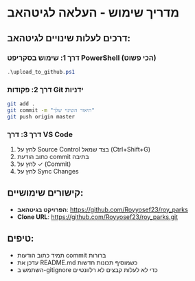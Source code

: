 # מדריך שימוש - העלאה לגיטהאב

## דרכים לעלות שינויים לגיטהאב:

### דרך 1: שימוש בסקריפט PowerShell (הכי פשוט)
```powershell
.\upload_to_github.ps1
```

### דרך 2: פקודות Git ידניות
```bash
git add .
git commit -m "תיאור השינוי שלך"
git push origin master
```

### דרך 3: דרך VS Code
1. לחץ על Source Control בצד שמאל (Ctrl+Shift+G)
2. כתוב הודעת commit בתיבה
3. לחץ על ✓ (Commit)
4. לחץ על Sync Changes

## קישורים שימושיים:
- **הפרויקט בגיטהאב**: https://github.com/Royyosef23/roy_parks
- **Clone URL**: https://github.com/Royyosef23/roy_parks.git

## טיפים:
- תמיד כתוב הודעות commit ברורות
- עדכן את README.md כשמוסיף תכונות חדשות
- השתמש ב-gitignore כדי לא לעלות קבצים לא רלוונטיים
